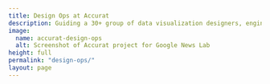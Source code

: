 ```yaml
---
title: Design Ops at Accurat
description: Guiding a 30+ group of data visualization designers, engineers and scientists with user-centred thinking processes. Supporting the execution and roll out of all design.
image: 
  name: accurat-design-ops
  alt: Screenshot of Accurat project for Google News Lab
height: full
permalink: "design-ops/"
layout: page
---
```

